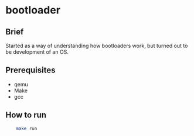 # bootloader

## Brief
Started as a way of understanding how bootloaders work, but turned out to be development of an OS.


## Prerequisites
- qemu
- Make
- gcc

## How to run

```bash
	make run
```

